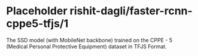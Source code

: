 # Placeholder rishit-dagli/faster-rcnn-cppe5-tfjs/1
The SSD model (with MobileNet backbone) trained on the CPPE - 5 (Medical Personal Protective Equipment) dataset in TFJS Format.

<!-- task: image-object-detection -->
<!-- network-architecture: ssd -->
<!-- dataset: cppe-5 -->
<!-- fine-tunable: false -->
<!-- license: apache-2.0 -->